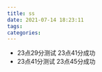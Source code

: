 ```yaml
---
title: ss
date: 2021-07-14 18:23:11
tags:
categories:
---
```

- 23点29分测试 23点41分成功
- 23点41分测试 23点45分成功